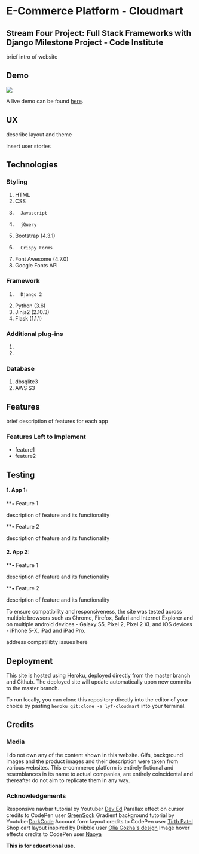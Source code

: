 # E-Commerce Platform - Cloudmart
## Stream Four Project: Full Stack Frameworks with Django Milestone Project - Code Institute

brief intro of website

## Demo
<a href="https://gph.is/g/4Vxj2K6"><img src="https://media.giphy.com/media/j1np2G2cVxuIVFbQMX/giphy.gif"/></a>
  
A live demo can be found [here](https://lyf-cloudmart.herokuapp.com/).

## UX

describe layout and theme

insert user stories

## Technologies
### Styling
1.	HTML
2.	CSS
3.       Javascript
4.       jQuery
3.	Bootstrap (4.3.1)
4.       Crispy Forms
8.	Font Awesome (4.7.0)
9.	Google Fonts API

### Framework
1.       Django 2
4.	Python (3.6)
5.	Jinja2 (2.10.3)
6.	Flask (1.1.1)

### Additional plug-ins
1.
2.

### Database
1. dbsqlite3
2. AWS S3


## Features
brief description of features for each app

### Features Left to Implement
- feature1
- feature2

## Testing
#### 1. App 1:
**•	Feature 1

description of feature and its functionality

**•	Feature 2

description of feature and its functionality

#### 2. App 2:
**•	Feature 1

description of feature and its functionality

**•	Feature 2

description of feature and its functionality




To ensure compatibility and responsiveness, the site was tested across multiple browsers such as Chrome, Firefox, Safari and Internet Explorer and on multiple android devices - Galaxy S5, Pixel 2, Pixel 2 XL and iOS devices - iPhone 5-X, iPad and iPad Pro. 

address compatilibty issues here

## Deployment
This site is hosted using Heroku, deployed directly from the master branch and Github. The deployed site will update automatically upon new commits to the master branch.

To run locally, you can clone this repository directly into the editor of your choice by pasting `heroku git:clone -a lyf-cloudmart` into your terminal.

## Credits
### Media  
I do not own any of the content shown in this website. Gifs, background images and the product images and their description were taken from various websites. This e-commerce platform is entirely fictional and resemblances in its name to actual companies, are entirely coincidental and thereafter do not aim to replicate them in any way.

### Acknowledgements

Responsive navbar tutorial by Youtuber [Dev Ed](https://www.youtube.com/watch?v=gXkqy0b4M5g&t=127s)
Parallax effect on cursor credits to CodePen user [GreenSock](https://codepen.io/GreenSock/pen/OeqgrZ)
Gradient background tutorial by Youtuber[DarkCode](https://www.youtube.com/watch?v=NnrBempao2M&t=169s)
Account form layout credits to CodePen user [Tirth Patel](https://codepen.io/T-P/pen/bpWqrr)
Shop cart layout inspired by Dribble user [Olia Gozha's design](https://dribbble.com/shots/5039057-Shopping-cart-V2)
Image hover effects credits to CodePen user [Naoya](https://codepen.io/nxworld/pen/ZYNOBZ) 

**This is for educational use.**

